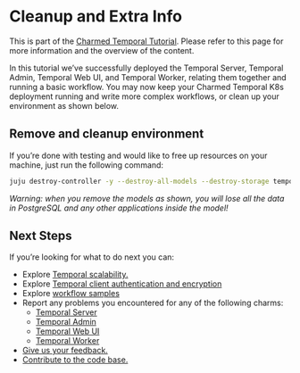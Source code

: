 # Cleanup and Extra Info

This is part of the [Charmed Temporal Tutorial](./00-introduction.md). Please
refer to this page for more information and the overview of the content.

In this tutorial we’ve successfully deployed the Temporal Server, Temporal
Admin, Temporal Web UI, and Temporal Worker, relating them together and running
a basic workflow. You may now keep your Charmed Temporal K8s deployment running
and write more complex workflows, or clean up your environment as shown below.

## Remove and cleanup environment

If you’re done with testing and would like to free up resources on your machine,
just run the following command:

```bash
juju destroy-controller -y --destroy-all-models --destroy-storage temporal-controller
```

_Warning: when you remove the models as shown, you will lose all the data in
PostgreSQL and any other applications inside the model!_

## Next Steps

If you’re looking for what to do next you can:

- Explore [Temporal scalability.](../how-to/scaling.md)
- Explore
  [Temporal client authentication and encryption](https://pypi.org/project/temporal-lib-py/)
- Explore [workflow samples](https://github.com/temporalio/samples-python)
- Report any problems you encountered for any of the following charms:
  - [Temporal Server](https://github.com/canonical/temporal-k8s-operator/issues)
  - [Temporal Admin](https://github.com/canonical/temporal-admin-k8s-operator/issues)
  - [Temporal Web UI](https://github.com/canonical/temporal-ui-k8s-operator/issues)
  - [Temporal Worker](https://github.com/canonical/temporal-worker-k8s-operator/issues)
- [Give us your feedback.](https://discourse.charmhub.io/t/temporal-server-documentation-overview/8948)
- [Contribute to the code base.](https://github.com/canonical/temporal-k8s-operator/issues)
